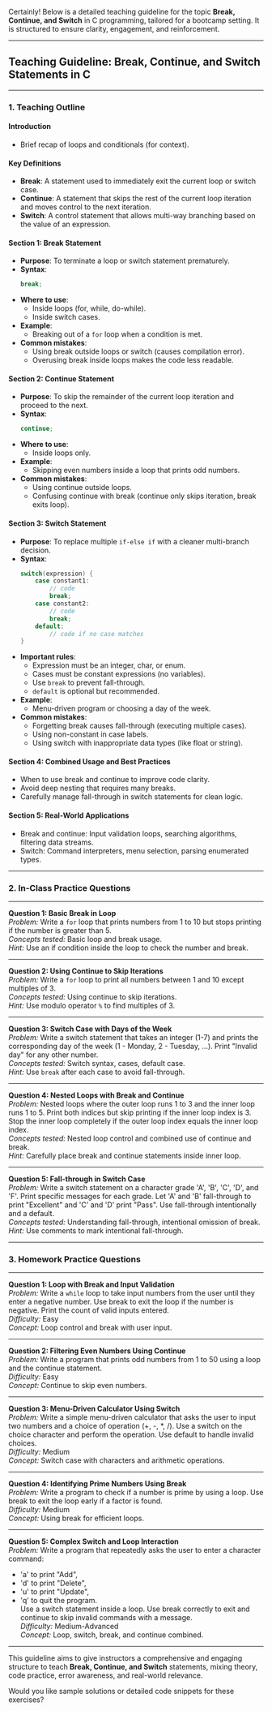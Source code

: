 Certainly! Below is a detailed teaching guideline for the topic **Break, Continue, and Switch** in C programming, tailored for a bootcamp setting. It is structured to ensure clarity, engagement, and reinforcement.

---

## Teaching Guideline: Break, Continue, and Switch Statements in C

---

### 1. Teaching Outline

#### Introduction
- Brief recap of loops and conditionals (for context).

#### Key Definitions
- **Break**: A statement used to immediately exit the current loop or switch case.
- **Continue**: A statement that skips the rest of the current loop iteration and moves control to the next iteration.
- **Switch**: A control statement that allows multi-way branching based on the value of an expression.

#### Section 1: Break Statement
- **Purpose**: To terminate a loop or switch statement prematurely.
- **Syntax**:
  ```c
  break;
  ```
- **Where to use**:
  - Inside loops (for, while, do-while).
  - Inside switch cases.
- **Example**:
  - Breaking out of a `for` loop when a condition is met.
- **Common mistakes**:
  - Using break outside loops or switch (causes compilation error).
  - Overusing break inside loops makes the code less readable.

#### Section 2: Continue Statement
- **Purpose**: To skip the remainder of the current loop iteration and proceed to the next.
- **Syntax**:
  ```c
  continue;
  ```
- **Where to use**:
  - Inside loops only.
- **Example**:
  - Skipping even numbers inside a loop that prints odd numbers.
- **Common mistakes**:
  - Using continue outside loops.
  - Confusing continue with break (continue only skips iteration, break exits loop).

#### Section 3: Switch Statement
- **Purpose**: To replace multiple `if-else if` with a cleaner multi-branch decision.
- **Syntax**:
  ```c
  switch(expression) {
      case constant1:
          // code
          break;
      case constant2:
          // code
          break;
      default:
          // code if no case matches
  }
  ```
- **Important rules**:
  - Expression must be an integer, char, or enum.
  - Cases must be constant expressions (no variables).
  - Use `break` to prevent fall-through.
  - `default` is optional but recommended.
- **Example**:
  - Menu-driven program or choosing a day of the week.
- **Common mistakes**:
  - Forgetting break causes fall-through (executing multiple cases).
  - Using non-constant in case labels.
  - Using switch with inappropriate data types (like float or string).

#### Section 4: Combined Usage and Best Practices
- When to use break and continue to improve code clarity.
- Avoid deep nesting that requires many breaks.
- Carefully manage fall-through in switch statements for clean logic.
  
#### Section 5: Real-World Applications
- Break and continue: Input validation loops, searching algorithms, filtering data streams.
- Switch: Command interpreters, menu selection, parsing enumerated types.

---

### 2. In-Class Practice Questions

---

**Question 1: Basic Break in Loop**  
*Problem:* Write a `for` loop that prints numbers from 1 to 10 but stops printing if the number is greater than 5.  
*Concepts tested:* Basic loop and break usage.  
*Hint:* Use an if condition inside the loop to check the number and break.

---

**Question 2: Using Continue to Skip Iterations**  
*Problem:* Write a `for` loop to print all numbers between 1 and 10 except multiples of 3.  
*Concepts tested:* Using continue to skip iterations.  
*Hint:* Use modulo operator `%` to find multiples of 3.

---

**Question 3: Switch Case with Days of the Week**  
*Problem:* Write a switch statement that takes an integer (1-7) and prints the corresponding day of the week (1 - Monday, 2 - Tuesday, …). Print "Invalid day" for any other number.  
*Concepts tested:* Switch syntax, cases, default case.  
*Hint:* Use `break` after each case to avoid fall-through.

---

**Question 4: Nested Loops with Break and Continue**  
*Problem:* Nested loops where the outer loop runs 1 to 3 and the inner loop runs 1 to 5. Print both indices but skip printing if the inner loop index is 3. Stop the inner loop completely if the outer loop index equals the inner loop index.  
*Concepts tested:* Nested loop control and combined use of continue and break.  
*Hint:* Carefully place break and continue statements inside inner loop.

---

**Question 5: Fall-through in Switch Case**  
*Problem:* Write a switch statement on a character grade 'A', 'B', 'C', 'D', and 'F'. Print specific messages for each grade. Let 'A' and 'B' fall-through to print "Excellent" and 'C' and 'D' print "Pass". Use fall-through intentionally and a default.  
*Concepts tested:* Understanding fall-through, intentional omission of break.  
*Hint:* Use comments to mark intentional fall-through.

---

### 3. Homework Practice Questions

---

**Question 1: Loop with Break and Input Validation**  
*Problem:* Write a `while` loop to take input numbers from the user until they enter a negative number. Use break to exit the loop if the number is negative. Print the count of valid inputs entered.  
*Difficulty:* Easy  
*Concept:* Loop control and break with user input.

---

**Question 2: Filtering Even Numbers Using Continue**  
*Problem:* Write a program that prints odd numbers from 1 to 50 using a loop and the continue statement.  
*Difficulty:* Easy  
*Concept:* Continue to skip even numbers.

---

**Question 3: Menu-Driven Calculator Using Switch**  
*Problem:* Write a simple menu-driven calculator that asks the user to input two numbers and a choice of operation (+, -, *, /). Use a switch on the choice character and perform the operation. Use default to handle invalid choices.  
*Difficulty:* Medium  
*Concept:* Switch case with characters and arithmetic operations.

---

**Question 4: Identifying Prime Numbers Using Break**  
*Problem:* Write a program to check if a number is prime by using a loop. Use break to exit the loop early if a factor is found.  
*Difficulty:* Medium  
*Concept:* Using break for efficient loops.

---

**Question 5: Complex Switch and Loop Interaction**  
*Problem:* Write a program that repeatedly asks the user to enter a character command:  
- 'a' to print "Add",  
- 'd' to print "Delete",  
- 'u' to print "Update",  
- 'q' to quit the program.  
Use a switch statement inside a loop. Use break correctly to exit and continue to skip invalid commands with a message.  
*Difficulty:* Medium-Advanced  
*Concept:* Loop, switch, break, and continue combined.

---

This guideline aims to give instructors a comprehensive and engaging structure to teach **Break, Continue, and Switch** statements, mixing theory, code practice, error awareness, and real-world relevance.

Would you like sample solutions or detailed code snippets for these exercises?